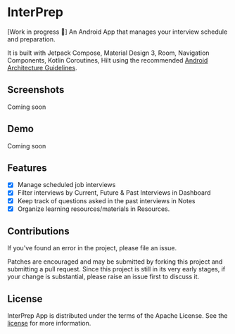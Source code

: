# InterPrep

[Work in progress 🚧] An Android App that manages your interview schedule and preparation.

It is built with Jetpack Compose, Material Design 3, Room, Navigation Components, Kotlin Coroutines,
Hilt using the recommended <a href="https://developer.android.com/topic/architecture">Android
Architecture Guidelines</a>.

## Screenshots
Coming soon

## Demo
Coming soon

## Features

- [x] Manage scheduled job interviews
- [x] Filter interviews by Current, Future & Past Interviews in Dashboard
- [x] Keep track of questions asked in the past interviews in Notes
- [x] Organize learning resources/materials in Resources.

## Contributions

If you've found an error in the project, please file an issue.

Patches are encouraged and may be submitted by forking this project and submitting a pull request.
Since this project is still in its very early stages, if your change is substantial, please raise an
issue first to discuss it.

## License

InterPrep App is distributed under the terms of the Apache License. See the
[license](LICENSE) for more information.